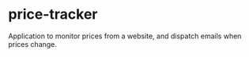 # price-tracker
Application to monitor prices from a website, and dispatch emails when prices change.
